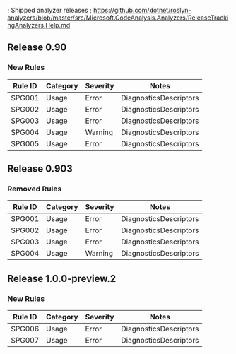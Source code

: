 ﻿; Shipped analyzer releases
; https://github.com/dotnet/roslyn-analyzers/blob/master/src/Microsoft.CodeAnalysis.Analyzers/ReleaseTrackingAnalyzers.Help.md

## Release 0.90

### New Rules
Rule ID | Category | Severity | Notes
--------|----------|----------|-------
SPG001 | Usage | Error | DiagnosticsDescriptors
SPG002 | Usage | Error | DiagnosticsDescriptors
SPG003 | Usage | Error | DiagnosticsDescriptors
SPG004 | Usage | Warning | DiagnosticsDescriptors
SPG005 | Usage | Error | DiagnosticsDescriptors

## Release 0.903

### Removed Rules
Rule ID | Category | Severity | Notes
--------|----------|----------|-------
SPG001 | Usage | Error | DiagnosticsDescriptors
SPG002 | Usage | Error | DiagnosticsDescriptors
SPG003 | Usage | Error | DiagnosticsDescriptors
SPG004 | Usage | Warning | DiagnosticsDescriptors


## Release 1.0.0-preview.2
### New Rules
Rule ID | Category | Severity | Notes
--------|----------|----------|-------
SPG006 | Usage | Error | DiagnosticsDescriptors
SPG007 | Usage | Error | DiagnosticsDescriptors
